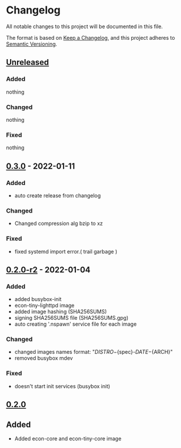 # Changelog
All notable changes to this project will be documented in this file.

The format is based on [Keep a Changelog](https://keepachangelog.com/en/1.0.0/),
and this project adheres to [Semantic Versioning](https://semver.org/spec/v2.0.0.html).

## [Unreleased]

### Added

nothing

### Changed

nothing

### Fixed

nothing

## [0.3.0] - 2022-01-11

### Added 

* auto create release from changelog

### Changed

* Changed compression alg bzip to xz

### Fixed

* fixed systemd import error.( trail garbage )

## [0.2.0-r2] - 2022-01-04

### Added

* added busybox-init
* econ-tiny-lighttpd image
* added image hashing (SHA256SUMS)
* signing SHA256SUMS file (SHA256SUMS.gpg)
* auto creating '.nspawn' service file for each image

### Changed

* changed images names format: "${DISTRO}-${spec}-${DATE}-${ARCH}"
* removed busybox mdev

### Fixed

* doesn't start init services (busybox init)

## [0.2.0]

## Added

* Added econ-core and econ-tiny-core image


[Unreleased]: https://github.com/mofm/meta-econ/compare/0.3.0...HEAD
[0.3.0]: https://github.com/mofm/meta-econ/compare/0.3.0...0.2.0-r2
[0.2.0-r2]: https://github.com/mofm/meta-econ/compare/0.2.0-r2...0.2.0
[0.2.0]: https://github.com/mofm/meta-econ/releases/tag/0.2.0
